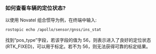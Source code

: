 ### 如何查看车辆的定位状态?  

以使用 Novatel 组合惯导为例，在终端中输入: 

```bash
rostopic echo /apollo/sensor/gnss/ins_stat
```  

找到“pos_type”字段，若该字段的值为 56，则表示进入了良好的定位状态 (RTK_FIXED)，可以用于标定。若不为 56，则无法获得可靠的标定结果。